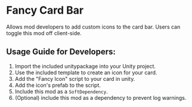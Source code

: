 # Fancy Card Bar
Allows mod developers to add custom icons to the card bar. Users can toggle this mod off client-side.

## Usage Guide for Developers:
1. Import the included unitypackage into your Unity project.
2. Use the included template to create an icon for your card.
3. Add the "Fancy Icon" script to your card in unity.
4. Add the icon's prefab to the script.
5. Include this mod as a `SoftDependency`.
6. (Optional) include this mod as a dependency to prevent log warnings.